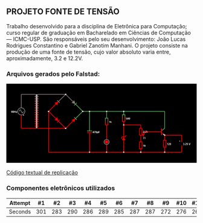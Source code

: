 ## PROJETO FONTE DE TENSÃO

  Trabalho desenvolvido para a disciplina de Eletrônica para Computação; curso regular de graduação em Bacharelado em Ciências de Computação — ICMC-USP. São responsáveis pelo seu desenvolvimento: João Lucas Rodrigues Constantino e Gabriel Zanotim Manhani. O projeto consiste na produção de uma fonte de tensão, cujo valor absoluto varia entre, aproximadamente, 3.2 e 12.2V.

### Arquivos gerados pelo Falstad:
![Diagrama](falstad-image.png)

[Código textual de replicação](falstad-code.txt)

### Componentes eletrônicos utilizados

Attempt | #1 | #2 | #3 | #4 | #5 | #6 | #7 | #8 | #9 | #10 | #11
--- | --- | --- | --- |--- |--- |--- |--- |--- |--- |--- |---
Seconds | 301 | 283 | 290 | 286 | 289 | 285 | 287 | 287 | 272 | 276 | 269
